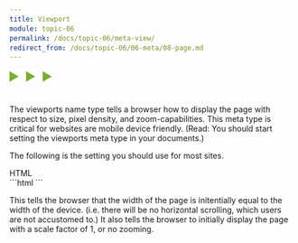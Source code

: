 ```yaml
---
title: Viewport
module: topic-06
permalink: /docs/topic-06/meta-view/
redirect_from: /docs/topic-06/06-meta/08-page.md
---
```


<img src="./../../../img/arrow-divider.svg" style="width: 75px; border: none; margin: 0px 0 20px 0" />

The viewports name type tells a browser how to display the page with respect to size, pixel density, and zoom-capabilities. This meta type is critical for websites are mobile device friendly. (Read: You should start setting the viewports meta type in your documents.)

The following is the setting you should use for most sites.

<div id="code-heading">HTML</div>
```html
<meta name="viewport" content="width=device-width, initial-scale=1.0">
```

This tells the browser that the width of the page is initentially equal to the width of the device. (i.e. there will be no horizontal scrolling, which users are not accustomed to.) It also tells the browser to initially display the page with a scale factor of 1, or no zooming.
